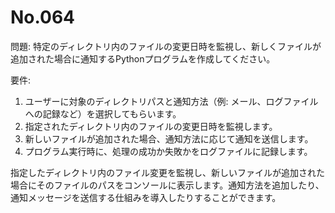 # No.064

問題: 特定のディレクトリ内のファイルの変更日時を監視し、新しくファイルが追加された場合に通知するPythonプログラムを作成してください。

要件:

1. ユーザーに対象のディレクトリパスと通知方法（例: メール、ログファイルへの記録など）を選択してもらいます。
1. 指定されたディレクトリ内のファイルの変更日時を監視します。
1. 新しいファイルが追加された場合、通知方法に応じて通知を送信します。
1. プログラム実行時に、処理の成功か失敗かをログファイルに記録します。

指定したディレクトリ内のファイル変更を監視し、新しいファイルが追加された場合にそのファイルのパスをコンソールに表示します。通知方法を追加したり、通知メッセージを送信する仕組みを導入したりすることができます。
